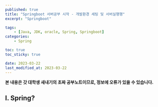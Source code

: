 ```yaml
---
published: true
title: "Springboot 서버공부 시작 - 개발환경 세팅 및 서버실행행"
excerpt: "Springboot"

tags:
    - [Java, JDK, oracle, Spring, Springboot]
categories:
    - Spring

toc: true
toc_sticky: true

date: 2023-03-22
last_modified_at: 2023-03-22
---
```

  
**본 내용은 갓 대학생 새내기의 초짜 공부노트이므로, 정보에 오류가 있을 수 있습니다.**

## **I. Spring?** ##